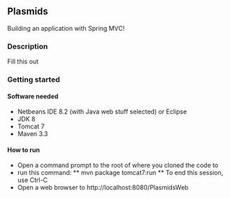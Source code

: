 ## Plasmids
Building an application with Spring MVC!

### Description
Fill this out

### Getting started
#### Software needed
* Netbeans IDE 8.2 (with Java web stuff selected) or Eclipse
* JDK 8
* Tomcat 7
* Maven 3.3

#### How to run
* Open a command prompt to the root of where you cloned the code to
* run this command:
** mvn package tomcat7:run
** To end this session, use Ctrl-C
* Open a web browser to http://localhost:8080/PlasmidsWeb